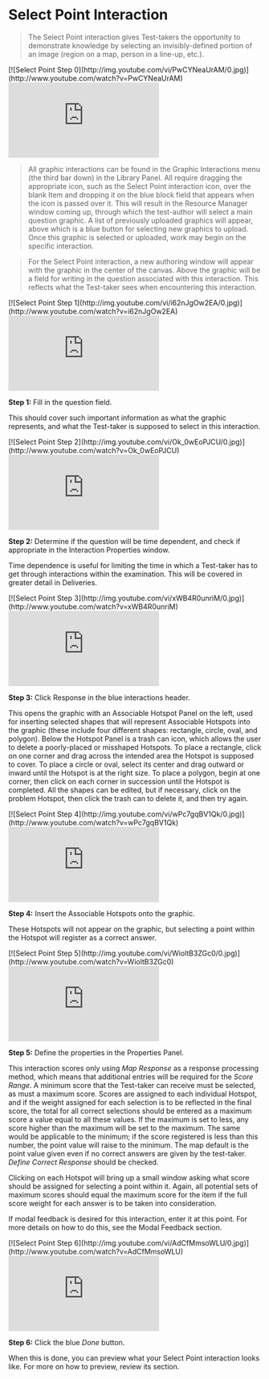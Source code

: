 # Select Point Interaction

>The Select Point interaction gives Test-takers the opportunity to demonstrate knowledge by selecting an invisibly-defined portion of an image (region on a map, person in a line-up, etc.).

<div class="hidden-video">
[![Select Point Step 0](http://img.youtube.com/vi/PwCYNeaUrAM/0.jpg)](http://www.youtube.com/watch?v=PwCYNeaUrAM)
</div>

<div class='embed-container'><iframe src="https://www.youtube.com/embed/PwCYNeaUrAM?rel=0" frameborder="0" allowfullscreen="true"></iframe></div>

>All graphic interactions can be found in the Graphic Interactions menu (the third bar down) in the Library Panel. All require dragging the appropriate icon, such as the Select Point interaction icon, over the blank Item and dropping it on the blue block field that appears when the icon is passed over it. This will result in the Resource Manager window coming up, through which the test-author will select a main question graphic. A list of previously uploaded graphics will appear, above which is a blue button for selecting new graphics to upload. Once this graphic is selected or uploaded, work may begin on the specific interaction.

>For the Select Point interaction, a new authoring window will appear with the graphic in the center of the canvas. Above the graphic will be a field for writing in the question associated with this interaction. This reflects what the Test-taker sees when encountering this interaction.


<div class="hidden-video">
[![Select Point Step 1](http://img.youtube.com/vi/i62nJgOw2EA/0.jpg)](http://www.youtube.com/watch?v=i62nJgOw2EA)
</div>

<div class='embed-container'><iframe src="https://www.youtube.com/embed/i62nJgOw2EA?rel=0" frameborder="0" allowfullscreen="true"></iframe></div>

**Step 1:** Fill in the question field. 

This should cover such important information as what the graphic represents, and what the Test-taker is supposed to select in this interaction.

<div class="hidden-video">
[![Select Point Step 2](http://img.youtube.com/vi/Ok_0wEoPJCU/0.jpg)](http://www.youtube.com/watch?v=Ok_0wEoPJCU)
</div>

<div class='embed-container'><iframe src="https://www.youtube.com/embed/Ok_0wEoPJCU?rel=0" frameborder="0" allowfullscreen="true"></iframe></div>

**Step 2:** Determine if the question will be time dependent, and check if appropriate in the Interaction Properties window.

Time dependence is useful for limiting the time in which a Test-taker has to get through interactions within the examination. This will be covered in greater detail in Deliveries.

<div class="hidden-video">
[![Select Point Step 3](http://img.youtube.com/vi/xWB4R0unriM/0.jpg)](http://www.youtube.com/watch?v=xWB4R0unriM)
</div>

<div class='embed-container'><iframe src="https://www.youtube.com/embed/xWB4R0unriM?rel=0" frameborder="0" allowfullscreen="true"></iframe></div>

**Step 3:** Click Response in the blue interactions header.

This opens the graphic with an Associable Hotspot Panel on the left, used for inserting selected shapes that will represent Associable Hotspots into the graphic (these include four different shapes: rectangle, circle, oval, and polygon). Below the Hotspot Panel is a trash can icon, which allows the user to delete a poorly-placed or misshaped Hotspots. To place a rectangle, click on one corner and drag across the intended area the Hotspot is supposed to cover. To place a circle or oval, select its center and drag outward or inward until the Hotspot is at the right size. To place a polygon, begin at one corner, then click on each corner in succession until the Hotspot is completed. All the shapes can be edited, but if necessary, click on the problem Hotspot, then click the trash can to delete it, and then try again.

<div class="hidden-video">
[![Select Point Step 4](http://img.youtube.com/vi/wPc7gqBV1Qk/0.jpg)](http://www.youtube.com/watch?v=wPc7gqBV1Qk)
</div>

<div class='embed-container'><iframe src="https://www.youtube.com/embed/wPc7gqBV1Qk?rel=0" frameborder="0" allowfullscreen="true"></iframe></div>

**Step 4:** Insert the Associable Hotspots onto the graphic.

These Hotspots will not appear on the graphic, but selecting a point within the Hotspot will register as a correct answer. 

<div class="hidden-video">
[![Select Point Step 5](http://img.youtube.com/vi/WioltB3ZGc0/0.jpg)](http://www.youtube.com/watch?v=WioltB3ZGc0)
</div>

<div class='embed-container'><iframe src="https://www.youtube.com/embed/WioltB3ZGc0?rel=0" frameborder="0" allowfullscreen="true"></iframe></div>

**Step 5:** Define the properties in the Properties Panel.

This interaction scores only using *Map Response* as a response processing method, which means that additional entries will be required for the *Score Range*. A minimum score that the Test-taker can receive must be selected, as must a maximum score. Scores are assigned to each individual Hotspot, and if the weight assigned for each selection is to be reflected in the final score, the total for all correct selections should be entered as a maximum score a value equal to all these values. If the maximum is set to less, any score higher than the maximum will be set to the maximum. The same would be applicable to the minimum; if the score registered is less than this number, the point value will raise to the minimum. The map default is the point value given even if no correct answers are given by the test-taker. *Define Correct Response* should be checked.

Clicking on each Hotspot will bring up a small window asking what score should be assigned for selecting a point within it. Again, all potential sets of maximum scores should equal the maximum score for the item if the full score weight for each answer is to be taken into consideration. 

If modal feedback is desired for this interaction, enter it at this point. For more details on how to do this, see the Modal Feedback section.

<div class="hidden-video">
[![Select Point Step 6](http://img.youtube.com/vi/AdCfMmsoWLU/0.jpg)](http://www.youtube.com/watch?v=AdCfMmsoWLU)
</div>

<div class='embed-container'><iframe src="https://www.youtube.com/embed/AdCfMmsoWLU?rel=0" frameborder="0" allowfullscreen="true"></iframe></div>

**Step 6:** Click the blue *Done* button.

When this is done, you can preview what your Select Point interaction looks like. For more on how to preview, review its section.
